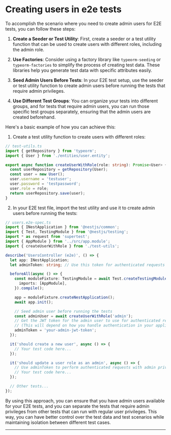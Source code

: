 # Creating users in e2e tests

To accomplish the scenario where you need to create admin users for E2E tests, you can follow these steps:

1. **Create a Seeder or Test Utility**: First, create a seeder or a test utility function that can be used to create users with different roles, including the admin role.

2. **Use Factories**: Consider using a factory library like `typeorm-seeding` or `typeorm-factories` to simplify the process of creating test data. These libraries help you generate test data with specific attributes easily.

3. **Seed Admin Users Before Tests**: In your E2E test setup, use the seeder or test utility function to create admin users before running the tests that require admin privileges.

4. **Use Different Test Groups**: You can organize your tests into different groups, and for tests that require admin users, you can run those specific test groups separately, ensuring that the admin users are created beforehand.

Here's a basic example of how you can achieve this:

1. Create a test utility function to create users with different roles:

```typescript
// test-utils.ts
import { getRepository } from 'typeorm';
import { User } from './entities/user.entity';

export async function createUserWithRole(role: string): Promise<User> {
  const userRepository = getRepository(User);
  const user = new User();
  user.username = 'testuser';
  user.password = 'testpassword';
  user.role = role;
  return userRepository.save(user);
}
```

2. In your E2E test file, import the test utility and use it to create admin users before running the tests:

```typescript
// users.e2e-spec.ts
import { INestApplication } from '@nestjs/common';
import { Test, TestingModule } from '@nestjs/testing';
import * as request from 'supertest';
import { AppModule } from '../src/app.module';
import { createUserWithRole } from './test-utils';

describe('UsersController (e2e)', () => {
  let app: INestApplication;
  let adminToken: string; // Use this token for authenticated requests as an admin

  beforeAll(async () => {
    const moduleFixture: TestingModule = await Test.createTestingModule({
      imports: [AppModule],
    }).compile();

    app = moduleFixture.createNestApplication();
    await app.init();

    // Seed admin user before running the tests
    const adminUser = await createUserWithRole('admin');
    // Get the JWT token for the admin user to use for authenticated requests
    // (This will depend on how you handle authentication in your application)
    adminToken = 'your-admin-jwt-token';
  });

  it('should create a new user', async () => {
    // Your test code here...
  });

  it('should update a user role as an admin', async () => {
    // Use adminToken to perform authenticated requests with admin privileges
    // Your test code here...
  });

  // Other tests...
});
```

By using this approach, you can ensure that you have admin users available for your E2E tests, and you can separate the tests that require admin privileges from other tests that can run with regular user privileges. This way, you can have better control over the test data and test scenarios while maintaining isolation between different test cases.

--------------------------------------------------------------------------------

